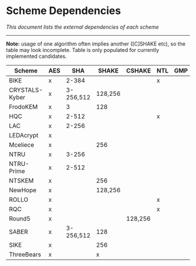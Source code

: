 
# Scheme Dependencies

*This document lists the external dependencies of each scheme*

---

**Note:** usage of one algorithm often implies another ([C]SHAKE etc),
so the table may look incomplete. Table is only populated for currently
implemented candidates.

Scheme         | AES |  SHA      | SHAKE | CSHAKE | NTL | GMP | Bignum
---------------|-----|-----------|-------|--------|-----|-----|--------
BIKE           |  x  | 2-384     |       |        |  x  |     | x
CRYSTALS-Kyber |  x  | 3-256,512 | 128,256 |      |     |     | 
FrodoKEM       |  x  | 3         |  128  |        |     |     | 
HQC            |  x  | 2-512     |       |        |  x  |     | 
LAC            |  x  | 2-256     |       |        |     |     | 
LEDAcrypt      |  x  |           |       |        |     |     | 
Mceliece       |  x  |           | 256   |        |     |     | 
NTRU           |  x  | 3-256     |       |        |     |     | 
NTRU-Prime     |  x  | 2-512     |       |        |     |     | 
NTSKEM         |  x  |           | 256   |        |     |     | 
NewHope        |  x  |           | 128,256 |      |     |     | 
ROLLO          |  x  |           |       |        |  x  |     | 
RQC            |  x  |           |       |        |  x  |     | 
Round5         |  x  |           |       | 128,256 |    |     | 
SABER          |  x  | 3-256,512 | 128   |        |     |     | 
SIKE           |  x  |           | 256   |        |     |     | 
ThreeBears     |  x  |           |  x    |        |     |     | 

